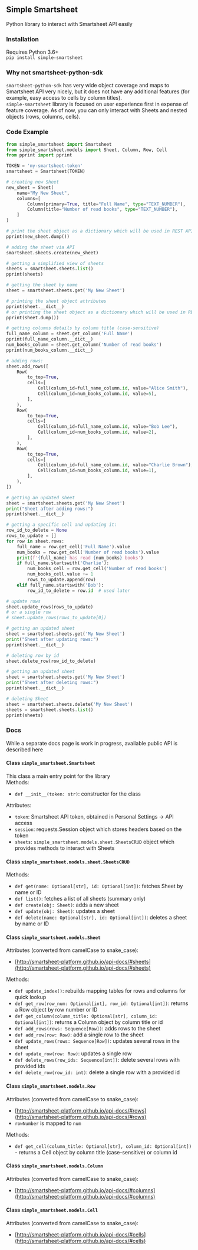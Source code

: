 ## Simple Smartsheet
Python library to interact with Smartsheet API easily

### Installation
Requires Python 3.6+  
`pip install simple-smartsheet`

### Why not smartsheet-python-sdk
`smartsheet-python-sdk` has very wide object coverage and maps to Smartsheet API very nicely, but it does not have any additional features (for example, easy access to cells by column titles).  
`simple-smartsheet` library is focused on user experience first in expense of feature coverage. 
As of now, you can only interact with Sheets and nested objects (rows, columns, cells).

### Code Example
```python
from simple_smartsheet import Smartsheet
from simple_smartsheet.models import Sheet, Column, Row, Cell
from pprint import pprint

TOKEN = 'my-smartsheet-token'
smartsheet = Smartsheet(TOKEN)

# creating new Sheet
new_sheet = Sheet(
    name="My New Sheet",
    columns=[
        Column(primary=True, title="Full Name", type="TEXT_NUMBER"),
        Column(title="Number of read books", type="TEXT_NUMBER"),
    ]
)

# print the sheet object as a dictionary which will be used in REST API
pprint(new_sheet.dump())

# adding the sheet via API
smartsheet.sheets.create(new_sheet)

# getting a simplified view of sheets
sheets = smartsheet.sheets.list()
pprint(sheets)

# getting the sheet by name
sheet = smartsheet.sheets.get('My New Sheet')

# printing the sheet object attributes
pprint(sheet.__dict__)
# or printing the sheet object as a dictionary which will be used in REST API
pprint(sheet.dump())

# getting columns details by column title (case-sensitive)
full_name_column = sheet.get_column('Full Name')
pprint(full_name_column.__dict__)
num_books_column = sheet.get_column('Number of read books')
pprint(num_books_column.__dict__)

# adding rows:
sheet.add_rows([
    Row(
        to_top=True,
        cells=[
            Cell(column_id=full_name_column.id, value="Alice Smith"),
            Cell(column_id=num_books_column.id, value=5),
        ],
    ),
    Row(
        to_top=True,
        cells=[
            Cell(column_id=full_name_column.id, value="Bob Lee"),
            Cell(column_id=num_books_column.id, value=2),
        ],
    ),
    Row(
        to_top=True,
        cells=[
            Cell(column_id=full_name_column.id, value="Charlie Brown"),
            Cell(column_id=num_books_column.id, value=1),
        ],
    ),
])

# getting an updated sheet
sheet = smartsheet.sheets.get('My New Sheet')
print("Sheet after adding rows:")
pprint(sheet.__dict__)

# getting a specific cell and updating it:
row_id_to_delete = None
rows_to_update = []
for row in sheet.rows:
    full_name = row.get_cell('Full Name').value
    num_books = row.get_cell('Number of read books').value
    print(f'{full_name} has read {num_books} books')
    if full_name.startswith('Charlie'):
        num_books_cell = row.get_cell('Number of read books')
        num_books_cell.value += 1
        rows_to_update.append(row)
    elif full_name.startswith('Bob'):
        row_id_to_delete = row.id  # used later

# update rows
sheet.update_rows(rows_to_update)
# or a single row
# sheet.update_rows(rows_to_update[0])

# getting an updated sheet
sheet = smartsheet.sheets.get('My New Sheet')
print("Sheet after updating rows:")
pprint(sheet.__dict__)

# deleting row by id
sheet.delete_row(row_id_to_delete)

# getting an updated sheet
sheet = smartsheet.sheets.get('My New Sheet')
print("Sheet after deleting rows:")
pprint(sheet.__dict__)

# deleting Sheet
sheet = smartsheet.sheets.delete('My New Sheet')
sheets = smartsheet.sheets.list()
pprint(sheets)
```

### Docs
While a separate docs page is work in progress, available public API is described here
#### Class `simple_smartsheet.Smartsheet`
This class a main entry point for the library  
Methods:
  * `def __init__(token: str)`: constructor for the class
  
Attributes:
  * `token`: Smartsheet API token, obtained in Personal Settings -> API access
  * `session`: requests.Session object which stores headers based on the token
  * `sheets`: `simple_smartsheet.models.sheet.SheetsCRUD` object which provides methods to interact with Sheets
  
#### Class `simple_smartsheet.models.sheet.SheetsCRUD`
Methods:
  * `def get(name: Optional[str], id: Optional[int])`: fetches Sheet by name or ID
  * `def list()`: fetches a list of all sheets (summary only)
  * `def create(obj: Sheet)`: adds a new sheet
  * `def update(obj: Sheet)`: updates a sheet
  * `def delete(name: Optional[str], id: Optional[int])`: deletes a sheet by name or ID

#### Class `simple_smartsheet.models.Sheet`
Attributes (converted from camelCase to snake_case):
  * [http://smartsheet-platform.github.io/api-docs/#sheets](http://smartsheet-platform.github.io/api-docs/#sheets)
  
Methods:
  * `def update_index()`: rebuilds mapping tables for rows and columns for quick lookup
  * `def get_row(row_num: Optional[int], row_id: Optional[int])`: returns a Row object by row number or ID
  * `def get_column(column_title: Optional[str], column_id: Optional[int])`: returns a Column object by column title or id
  * `def add_rows(rows: Sequence[Row])`: adds rows to the sheet
  * `def add_row(row: Row)`: add a single row to the sheet
  * `def update_rows(rows: Sequence[Row])`: updates several rows in the sheet
  * `def update_row(row: Row)`: updates a single row
  * `def delete_rows(row_ids: Sequence[int])`: delete several rows with provided ids
  * `def delete_row(row_id: int)`: delete a single row with a provided id
  
#### Class `simple_smartsheet.models.Row`
Attributes (converted from camelCase to snake_case):
  * [http://smartsheet-platform.github.io/api-docs/#rows](http://smartsheet-platform.github.io/api-docs/#rows)
  * `rowNumber` is mapped to `num`
  
Methods:
  * `def get_cell(column_title: Optional[str], column_id: Optional[int])` - returns a Cell object by column title (case-sensitive) or column id

#### Class `simple_smartsheet.models.Column`
Attributes (converted from camelCase to snake_case):
  * [http://smartsheet-platform.github.io/api-docs/#columns](http://smartsheet-platform.github.io/api-docs/#columns)

#### Class `simple_smartsheet.models.Cell`
Attributes (converted from camelCase to snake_case):
  * [http://smartsheet-platform.github.io/api-docs/#cells](http://smartsheet-platform.github.io/api-docs/#cells)